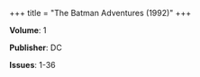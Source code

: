 +++
title = "The Batman Adventures (1992)"
+++



**Volume**: 1

**Publisher**: DC

**Issues**: 1-36